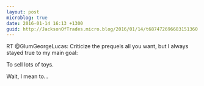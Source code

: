 ```yaml
---
layout: post
microblog: true
date: 2016-01-14 16:13 +1300
guid: http://JacksonOfTrades.micro.blog/2016/01/14/t687472696683151360.html
---
```

RT @GlumGeorgeLucas: Criticize the prequels all you want, but I always stayed true to my main goal:

To sell lots of toys.

Wait, I mean to…
